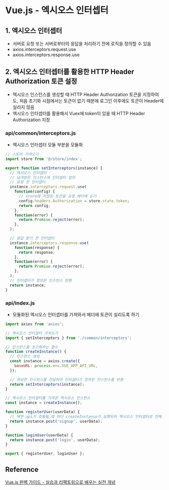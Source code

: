 # Vue.js - 엑시오스 인터셉터



## 1. 엑시오스 인터셉터

* 서버로 요청 또는 서버로부터의 응답을 처리하기 전에 로직을 정의할 수 있음
* axios.interceptors.request.use
* axios.interceptors.response.use



## 2. 엑시오스 인터셉터를 활용한 HTTP Header Authorization 토큰 설정

* 엑시오스 인스턴스를 생성할 때  HTTP Header Authorization 토큰을 지정하여도, 처음 초기화 시점에서는 토큰이 없기 때문에 로그인 이후에도 토큰이 Header에 실리지 않음
* 엑시오스 인터셉터를 활용해서 Vuex에 token이 있을 때 HTTP Header Authorization 지정



### api/common/interceptors.js

* 엑시오스 인터셉터 모듈 부분을 모듈화

```JavaScript
// 스토어 가져오기
import store from '@/store/index';

export function setInterceptors(instance) {
  // 엑시오스 인터셉터
  // 넘겨받은 인스턴스에 인터셉터 정의
  // 요청 전 인터셉터
  instance.interceptors.request.use(
    function(config) {
      // store에 저장된 토큰을 요청 헤더에 싣기
      config.headers.Authorization = store.state.token;
      return config;
    },
    function(error) {
      return Promise.reject(error);
    },
  );

  // 응답 받기 전 인터셉터
  instance.interceptors.response.use(
    function(response) {
      return response;
    },
    function(error) {
      return Promise.reject(error);
    },
  );
  // 인터셉터가 정의된 인스턴스 반환
  return instance;
}

```



### api/index.js

* 모듈화된 엑시오스 인터셉터를 가져와서 헤더에 토큰이 실리도록 하기

```JavaScript
import axios from 'axios';

// 엑시오스 인터셉터 가져오기
import { setInterceptors } from './common/interceptors';

// 인스턴스를 초기화하는 함수
function createInstance() {
  // 인스턴스 생성
  const instance = axios.create({
    baseURL: process.env.VUE_APP_API_URL,
  });

  // 생성한 인스턴스를 전달하여 인터셉터가 정의된 인스턴스를 반환
  return setInterceptors(instance);
}

// 엑시오스 인터셉터를 거쳐온 엑시오스 인스턴스
const instance = createInstance();

function registerUser(userData) {
  // 매번 api가 호출될 때 마다 createInstance가 실행되어 엑시오스 인터셉터로 인해 토큰이 실리게 됨
  return instance.post('signup', userData);
}

function loginUser(userData) {
  return instance.post('login', userData);
}

export { registerUser, loginUser };

```







## Reference

[Vue.js 완벽 가이드 - 실습과 리팩토링으로 배우는 실전 개념](https://www.inflearn.com/course/vue-js-%EB%81%9D%EB%82%B4%EA%B8%B0-%EC%BA%A1%ED%8B%B4%ED%8C%90%EA%B5%90/dashboard)

